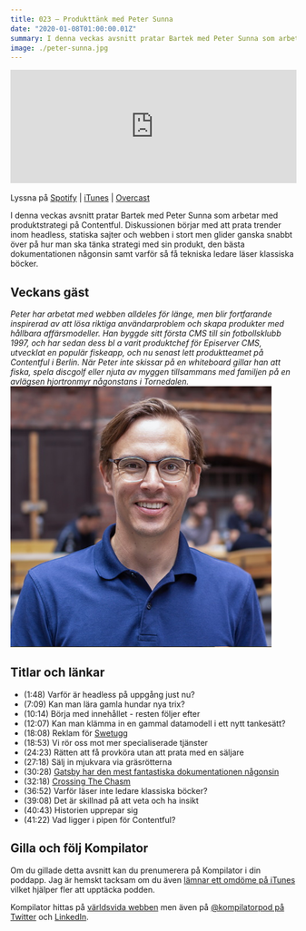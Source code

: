 ```yaml
---
title: 023 – Produkttänk med Peter Sunna
date: "2020-01-08T01:00:00.01Z"
summary: I denna veckas avsnitt pratar Bartek med Peter Sunna som arbetar med produktstrategi på Contentful. Diskussionen börjar med att prata trender inom headless, statiska sajter och webben i stort men glider ganska snabbt över på hur man ska tänka strategi med sin produkt, den bästa dokumentationen någonsin samt varför så få tekniska ledare läser klassiska böcker.
image: ./peter-sunna.jpg
---
```


<iframe height="200px" width="100%" frameborder="no" scrolling="no" seamless src="https://player.simplecast.com/016d202c-1863-48fa-a7db-b99ff07c6e76?dark=false"></iframe>

Lyssna på [Spotify](https://open.spotify.com/show/3yUXDikALYz3dDYhmKaXRs) | [iTunes](https://podcasts.apple.com/se/podcast/kompilator/id1455198510) | [Overcast](https://overcast.fm/itunes1455198510/kompilator)

I denna veckas avsnitt pratar Bartek med Peter Sunna som arbetar med produktstrategi på Contentful. Diskussionen börjar med att prata trender inom headless, statiska sajter och webben i stort men glider ganska snabbt över på hur man ska tänka strategi med sin produkt, den bästa dokumentationen någonsin samt varför så få tekniska ledare läser klassiska böcker.

## Veckans gäst
_Peter har arbetat med webben alldeles för länge, men blir fortfarande inspirerad av att lösa riktiga användarproblem och skapa produkter med hållbara affärsmodeller. Han byggde sitt första CMS till sin fotbollsklubb 1997, och har sedan dess bl a varit produktchef för Episerver CMS, utvecklat en populär fiskeapp, och nu senast lett produktteamet på Contentful i Berlin. När Peter inte skissar på en whiteboard gillar han att fiska, spela discgolf eller njuta av myggen tillsammans med familjen på en avlägsen hjortronmyr någonstans i Tornedalen._
![Bild på Peter Sunna](./peter-sunna.jpg)

## Titlar och länkar
- (1:48) Varför är headless på uppgång just nu?
- (7:09) Kan man lära gamla hundar nya trix? 
- (10:14) Börja med innehållet - resten följer efter
- (12:07) Kan man klämma in en gammal datamodell i ett nytt tankesätt?
- (18:08) Reklam för [Swetugg](https://swetugg.se)
- (18:53) Vi rör oss mot mer specialiserade tjänster
- (24:23) Rätten att få provköra utan att prata med en säljare
- (27:18) Sälj in mjukvara via gräsrötterna
- (30:28) [Gatsby har den mest fantastiska dokumentationen någonsin](https://www.gatsbyjs.org/docs/convincing-others/)
- (32:18) [Crossing The Chasm](https://en.wikipedia.org/wiki/Crossing_the_Chasm)
- (36:52) Varför läser inte ledare klassiska böcker?
- (39:08) Det är skillnad på att veta och ha insikt
- (40:43) Historien upprepar sig
- (41:22) Vad ligger i pipen för Contentful?  

## Gilla och följ Kompilator

Om du gillade detta avsnitt kan du prenumerera på Kompilator i din poddapp. Jag är hemskt tacksam om du även [lämnar ett omdöme på iTunes](https://podcasts.apple.com/se/podcast/kompilator/id1455198510?mt=2) vilket hjälper fler att upptäcka podden.

Kompilator hittas på [världsvida webben](https://kompilator.se) men även på [@kompilatorpod på Twitter](https://twitter.com/kompilatorpod) och [LinkedIn](https://www.linkedin.com/company/kompilator).

